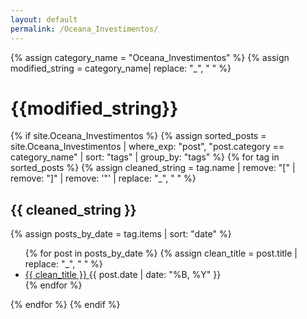 ```yaml
---
layout: default
permalink: /Oceana_Investimentos/
---
```


{% assign category_name = "Oceana_Investimentos" %}
{% assign modified_string = category_name| replace: "_", " " %}
<h1>{{modified_string}}</h1>
{% if site.Oceana_Investimentos %}
{% assign sorted_posts = site.Oceana_Investimentos | where_exp: "post", "post.category == category_name" | sort: "tags" | group_by: "tags" %}
{% for tag in sorted_posts %}
{% assign cleaned_string = tag.name | remove: "[" | remove: "]" | remove: '"' | replace: "_", " " %}
<h2>{{ cleaned_string }}</h2>
{% assign posts_by_date = tag.items | sort: "date" %}
<ul>
{% for post in posts_by_date %}
{% assign clean_title = post.title | replace: "_", " " %}
<li><a href="{{ post.url | relative_url }}">{{ clean_title }} </a><span>{{ post.date | date: "%B, %Y" }}</span></li>
{% endfor %}
</ul>
{% endfor %}
{% endif %}
